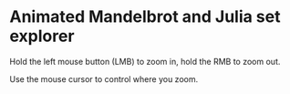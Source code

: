 # Animated Mandelbrot and Julia set explorer

Hold the left mouse button (LMB) to zoom in, hold the RMB to zoom out.

Use the mouse cursor to control where you zoom.

